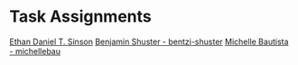 
# Task Assignments
[Ethan Daniel T. Sinson](./eds6.md)
[Benjamin Shuster - bentzi-shuster](./bentzi-shuster.md)
[Michelle Bautista - michellebau](./michellebau.md)

